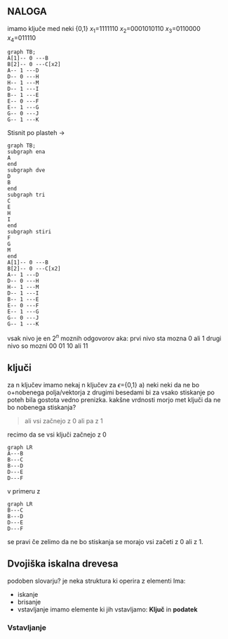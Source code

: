 ## NALOGA
imamo ključe med  neki {0,1}
$x_1$=1111110
$x_2$=0001010110
$x_3$=0110000
$x_4$=011110

```mermaid
graph TB;
A[1]-- 0 ---B
B[2]-- 0 ---C[x2]
A-- 1 ---D
D-- 0 ---H
H-- 1 ---M
D-- 1 ---I
B-- 1 ---E
E-- 0 ---F
E-- 1 ---G
G-- 0 ---J
G-- 1 ---K

```
Stisnit po plasteh ->

```mermaid
graph TB;
subgraph ena
A 
end
subgraph dve
D
B
end
subgraph tri
C
E
H
I
end
subgraph stiri
F
G
M
end
A[1]-- 0 ---B
B[2]-- 0 ---C[x2]
A-- 1 ---D
D-- 0 ---H
H-- 1 ---M
D-- 1 ---I
B-- 1 ---E
E-- 0 ---F
E-- 1 ---G
G-- 0 ---J
G-- 1 ---K

```
vsak nivo je en $2^n$ moznih odgovorov aka:
prvi nivo sta mozna 0 ali 1
drugi nivo so mozni 00 01 10 ali 11

## ključi
za n ključev 
imamo nekaj n ključev za $\epsilon$={0,1} 
a) neki neki da ne bo o+nobenega polja/vektorja z drugimi besedami bi za vsako stiskanje po poteh bila gostota vedno prenizka.
kakšne vrdnosti morjo met ključi da ne bo nobenega stiskanja?
> ali vsi začnejo z 0 ali pa z 1

recimo da se vsi ključi začnejo z 0

```mermaid
graph LR
A---B
B---C
B---D
D---E
D---F
```
v primeru z 
```mermaid
graph LR
B---C
B---D
D---E
D---F
```
se pravi če zelimo da ne bo stiskanja se morajo vsi začeti z 0 ali z 1.
## Dvojiška iskalna drevesa
podoben slovarju? 
je neka struktura ki operira z elementi
Ima:
- iskanje
- brisanje
- vstavljanje
imamo elemente ki jih vstavljamo:
**Ključ** in **podatek**

### Vstavljanje

